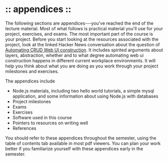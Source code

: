 
# :: appendices ::

The following sections are appendices---you've reached the end of the lecture material. Most of what follows is practical material you'll use for your project, exercises, and exams. The most important part of the course is your project. Before you start looking at the resources associated with the project, look at the linked Hacker News conversation about the question of
[Automating CRUD Web UI construction](https://news.ycombinator.com/item?id=15429616). It includes spirited arguments about layers, abstraction, whether and to what degree automating web ui construction happens in different current workplace environments. It will help you think about what you are doing as you work through your project milestones and exercises.

The appendices include

- Node.js materials, including two hello world tutorials, a simple mysql application, and some information about using Node.js with databases
- Project milestones
- Exams
- Exercises
- Software used in this course
- Pointers to resources on writing well
- References

You should refer to these appendices throughout the semester, using the table of contents tab available in most pdf viewers. You can plan your work better if you familiarize yourself with these appendices early in the semester.
